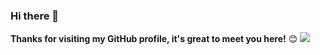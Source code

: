 ### Hi there 👋

**Thanks for visiting my GitHub profile, it's great to meet you here!** 😊
![](https://media.giphy.com/media/yl3XErRq8qmmA/giphy.gif)

<!--
**lyyyuna/lyyyuna** is a ✨ _special_ ✨ repository because its `README.md` (this file) appears on your GitHub profile.

Here are some ideas to get you started:

- 🔭 I’m currently working on ...
- 🌱 I’m currently learning ...
- 👯 I’m looking to collaborate on ...
- 🤔 I’m looking for help with ...
- 💬 Ask me about ...
- 📫 How to reach me: ...
- 😄 Pronouns: ...
- ⚡ Fun fact: ...
-->

